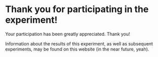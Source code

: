# Thank you for participating in the experiment!

Your participation has been greatly appreciated. Thank you!

Information about the results of this experiment, as well as subsequent experiments, may be found on this website (in the near future, yeah).
